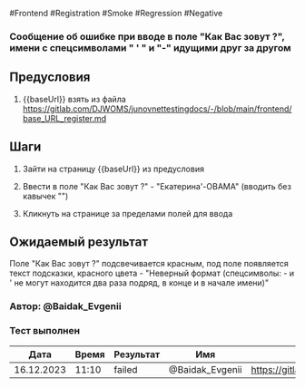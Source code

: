 #Frontend #Registration #Smoke #Regression #Negative

### Сообщение об ошибке при вводе в поле "Как Вас зовут ?", имени с спецсимволами " ' " и "-" идущими друг за другом

## Предусловия

1. {{baseUrl}} взять из файла https://gitlab.com/DJWOMS/junovnettestingdocs/-/blob/main/frontend/base_URL_register.md

## Шаги

1. Зайти на страницу {{baseUrl}} из предусловия

2. Ввести в поле "Как Вас зовут ?" - "Екатерина'-OBAMA" (вводить без кавычек "")

3. Кликнуть на странице за пределами полей для ввода

## Ожидаемый результат

Поле "Как Вас зовут ?" подсвечивается красным, под поле появляется текст подсказки, красного цвета - "Неверный формат (спецсимволы: - и ' не могут находится два раза подряд, в конце и в начале имени)"

### Автор: @Baidak_Evgenii

### Тест выполнен
|     Дата    | Время | Результат   |   Имя  | ссылка на баг |
|     ---     |  ---  |    ---      |   ---  |      ---      |
|  16.12.2023 | 11:10 |   failed   | @Baidak_Evgenii | https://gitlab.com/DJWOMS/front/-/issues/42 |

